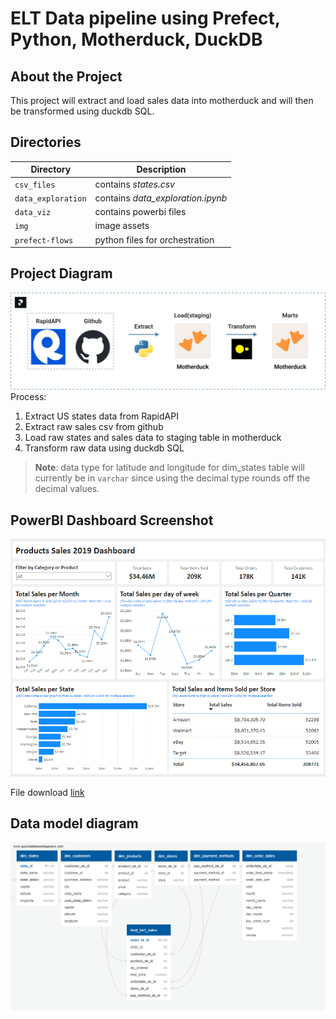 # ELT Data pipeline using Prefect, Python, Motherduck, DuckDB

## About the Project
This project will extract and load sales data into motherduck and will then be transformed using duckdb SQL.

## Directories

| Directory | Description |
| --- | --- |
|`csv_files` | contains *states.csv* |
|`data_exploration`| contains *data_exploration.ipynb*|
|`data_viz`| contains powerbi files|
|`img`| image assets|
|`prefect-flows`|python files for orchestration|


## Project Diagram
![project-diagram](img/proj_diagram.png)
Process:
1. Extract US states data from RapidAPI
2. Extract raw sales csv from github
3. Load raw states and sales data to staging table in motherduck
4. Transform raw data using duckdb SQL
> **Note**: data type for latitude and longitude for dim_states table will currently be in `varchar` since using the decimal type rounds off the decimal values.

## PowerBI Dashboard Screenshot
![pbi-dashboard](img/dashboard-screenshot.png)

File download [link](https://github.com/krtmlry/md_product_sales/blob/main/data_viz/powerbi/product_sales_dashboard.pbix)


## Data model diagram
![data-model](img/erd.png)

